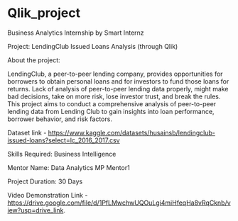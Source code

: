 # Qlik_project
Business Analytics Internship by Smart Internz

Project: LendingClub Issued Loans Analysis (through Qlik)

About the project:

LendingClub, a peer-to-peer lending company, provides opportunities for borrowers to obtain personal loans and for investors to fund those loans for returns.
Lack of analysis of peer-to-peer lending data properly, might make bad decisions, take on more risk, lose investor trust, and break the rules.
This project aims to conduct a comprehensive analysis of peer-to-peer lending data from Lending Club to gain insights into loan performance, borrower behavior, and risk factors.

Dataset link - https://www.kaggle.com/datasets/husainsb/lendingclub-issued-loans?select=lc_2016_2017.csv

Skills Required: Business Intelligence

Mentor Name: Data Analytics MP Mentor1

Project Duration: 30 Days

Video Demonstration Link - https://drive.google.com/file/d/1PfLMwchwUQOuLgi4miHfeqHa8vRqCknb/view?usp=drive_link.
